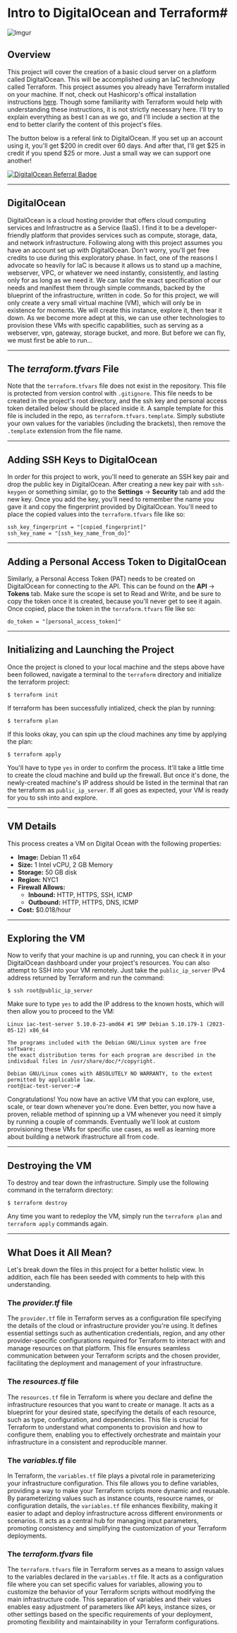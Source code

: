# Intro to DigitalOcean and Terraform#

![Imgur](https://i.imgur.com/NdWVCBC.jpg)

## Overview ##

This project will cover the creation of a basic cloud server on a platform called DigitalOcean. This will be accomplished using an IaC technology called Terraform. This project assumes you already have Terraform installed on your machine. If not, check out Hashicorp's offical installation instructions [here](https://developer.hashicorp.com/terraform/install). Though some familiarity with Terraform would help with understanding these instructions, it is not strictly necessary here. I'll try to explain everything as best I can as we go, and I'll include a section at the end to better clarify the content of this project's files.

The button below is a referal link to DigitalOcean. If you set up an account using it, you'll get $200 in credit over 60 days. And after that, I'll get $25 in credit if you spend $25 or more. Just a small way we can support one another!

[![DigitalOcean Referral Badge](https://web-platforms.sfo2.cdn.digitaloceanspaces.com/WWW/Badge%201.svg)](https://www.digitalocean.com/?refcode=b2ef32b53bbc&utm_campaign=Referral_Invite&utm_medium=Referral_Program&utm_source=badge)

---

## DigitalOcean ##

DigitalOcean is a cloud hosting provider that offers cloud computing services and Infrastructre as a Service (IaaS). I find it to be a developer-friendly platform that provides services such as compute, storage, data, and network infrastructure. Following along with this project assumes you have an account set up with DigitalOcean. Don't worry, you'll get free credits to use during this exploratory phase. In fact, one of the reasons I advocate so heavily for IaC is because it allows us to stand up a machine, webserver, VPC, or whatever we need instantly, consistently, and lasting only for as long as we need it. We can tailor the exact specification of our needs and manifest them through simple commands, backed by the blueprint of the infrastructure, written in code. So for this project, we will only create a very small virtual machine (VM), which will only be in existence for moments. We will create this instance, explore it, then tear it down. As we become more adept at this, we can use other technologies to provision these VMs with specific capabilities, such as serving as a webserver, vpn, gateway, storage bucket, and more. But before we can fly, we must first be able to run...

---

## The *terraform.tfvars* File ##

Note that the `terraform.tfvars` file does not exist in the repository. This file is protected from version control with `.gitignore`. This file needs to be created in the project's root directory, and the ssh key and personal access token detailed below should be placed inside it. A sample template for this file is included in the repo, as `terraform.tfvars.template`. Simply substiute your own values for the variables (including the brackets), then remove the `.template` extension from the file name.

---

## Adding SSH Keys to DigitalOcean ##

In order for this project to work, you'll need to generate an SSH key pair and drop the public key in DigitalOcean. After creating a new key pair with `ssh-keygen` or something similar, go to the **Settings** -> **Security** tab and add the new key. Once you add the key, you'll need to remember the name you gave it and copy the fingerprint provided by DigitalOcean. You'll need to place the copied values into the `terraform.tfvars` file like so:

```hcl
ssh_key_fingerprint = "[copied_fingerprint]"
ssh_key_name = "[ssh_key_name_from_do]"
```

---

## Adding a Personal Access Token to DigitalOcean ##

Similarly, a Personal Access Token (PAT) needs to be created on DigitalOcean for connecting to the API. This can be found on the **API** -> **Tokens** tab. Make sure the scope is set to Read and Write, and be sure to copy the token once it is created, because you'll never get to see it again. Once copied, place the token in the `terraform.tfvars` file like so:

```hcl
do_token = "[personal_access_token]"
```

---

## Initializing and Launching the Project ##

Once the project is cloned to your local machine and the steps above have been followed, navigate a terminal to the `terraform` directory and initialize the terraform project:

```shell
$ terraform init
```

If terraform has been successfully intialized, check the plan by running:

```shell
$ terraform plan
```

If this looks okay, you can spin up the cloud machines any time by applying the plan:

```shell
$ terraform apply
```

You'll have to type `yes` in order to confirm the process. It'll take a little time to create the cloud machine and build up the firewall. But once it's done, the newly-created machine's IP address should be listed in the terminal that ran the terraform as `public_ip_server`. If all goes as expected, your VM is ready for you to ssh into and explore.

---

## VM Details ##

This process creates a VM on Digital Ocean with the following properties:

- **Image:** Debian 11 x64
- **Size:** 1 Intel vCPU, 2 GB Memory
- **Storage:** 50 GB disk
- **Region:** NYC1
- **Firewall Allows:** 
   - **Inbound:** HTTP, HTTPS, SSH, ICMP
   - **Outbound:** HTTP, HTTPS, DNS, ICMP
- **Cost:** $0.018/hour

---

## Exploring the VM ##

Now to verify that your machine is up and running, you can check it in your DigitalOcean dashboard under your project's resources. You can also attempt to SSH into your VM remotely. Just take the `public_ip_server` IPv4 address returned by Terraform and run the command:

```shell
$ ssh root@public_ip_server
```

Make sure to type `yes` to add the IP address to the known hosts, which will then allow you to proceed to the VM:

```shell
Linux iac-test-server 5.10.0-23-amd64 #1 SMP Debian 5.10.179-1 (2023-05-12) x86_64

The programs included with the Debian GNU/Linux system are free software;
the exact distribution terms for each program are described in the
individual files in /usr/share/doc/*/copyright.

Debian GNU/Linux comes with ABSOLUTELY NO WARRANTY, to the extent
permitted by applicable law.
root@iac-test-server:~#
```

Congratulations! You now have an active VM that you can explore, use, scale, or tear down whenever you're done. Even better, you now have a proven, reliable method of spinning up a VM whenever you need it simply by running a couple of commands. Eventually we'll look at custom provisioning these VMs for specific use cases, as well as learning more about building a network ifrastructure all from code.

---

## Destroying the VM ##

To destroy and tear down the infrastructure. Simply use the following command in the terraform directory:

```shell
$ terraform destroy
```

Any time you want to redeploy the VM, simply run the `terraform plan` and `terraform apply` commands again.

---

## What Does it All Mean? ##

Let's break down the files in this project for a better holistic view. In addition, each file has been seeded with comments to help with this understanding.

### The *provider.tf* file ###

The `provider.tf` file in Terraform serves as a configuration file specifying the details of the cloud or infrastructure provider you're using. It defines essential settings such as authentication credentials, region, and any other provider-specific configurations required for Terraform to interact with and manage resources on that platform. This file ensures seamless communication between your Terraform scripts and the chosen provider, facilitating the deployment and management of your infrastructure.

### The *resources.tf* file ###

The `resources.tf` file in Terraform is where you declare and define the infrastructure resources that you want to create or manage. It acts as a blueprint for your desired state, specifying the details of each resource, such as type, configuration, and dependencies. This file is crucial for Terraform to understand what components to provision and how to configure them, enabling you to effectively orchestrate and maintain your infrastructure in a consistent and reproducible manner.

### The *variables.tf* file ###

In Terraform, the `variables.tf` file plays a pivotal role in parameterizing your infrastructure configuration. This file allows you to define variables, providing a way to make your Terraform scripts more dynamic and reusable. By parameterizing values such as instance counts, resource names, or configuration details, the `variables.tf` file enhances flexibility, making it easier to adapt and deploy infrastructure across different environments or scenarios. It acts as a central hub for managing input parameters, promoting consistency and simplifying the customization of your Terraform deployments.

### The *terraform.tfvars* file ###

The `terraform.tfvars` file in Terraform serves as a means to assign values to the variables declared in the `variables.tf` file. It acts as a configuration file where you can set specific values for variables, allowing you to customize the behavior of your Terraform scripts without modifying the main infrastructure code. This separation of variables and their values enables easy adjustment of parameters like API keys, instance sizes, or other settings based on the specific requirements of your deployment, promoting flexibility and maintainability in your Terraform configurations.
